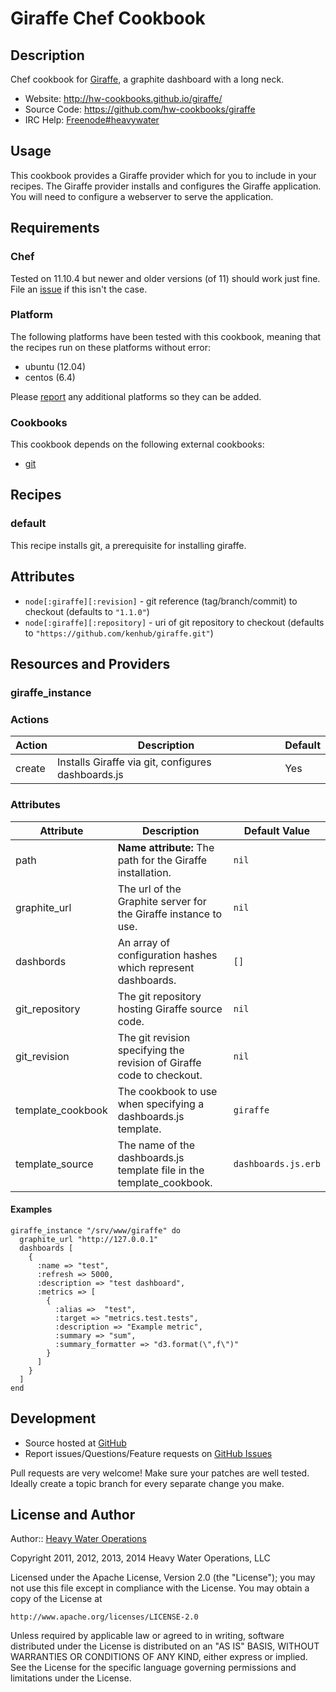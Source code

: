 # <a name="title"></a> Giraffe Chef Cookbook

## <a name="description"></a> Description

Chef cookbook for [Giraffe][giraffe], a graphite dashboard with a long neck.

* Website: http://hw-cookbooks.github.io/giraffe/
* Source Code: https://github.com/hw-cookbooks/giraffe
* IRC Help: [Freenode#heavywater][irc_hw]

## <a name="usage"></a> Usage

This cookbook provides a Giraffe provider which for you to include in your recipes. The Giraffe provider installs and configures the Giraffe application. You will need to configure a webserver to serve the application.


## <a name="requirements"></a> Requirements

### <a name="requirements-chef"></a> Chef

Tested on 11.10.4 but newer and older versions (of 11) should work just fine.
File an [issue][issues] if this isn't the case.

### <a name="requirements-platform"></a> Platform

The following platforms have been tested with this cookbook, meaning that the
recipes run on these platforms without error:

* ubuntu (12.04)
* centos (6.4)

Please [report][issues] any additional platforms so they can be added.

### <a name="requirements-cookbooks"></a> Cookbooks

This cookbook depends on the following external cookbooks:

* [git][cb_git]

## <a name="recipes"></a> Recipes

### <a name="recipes-default"></a> default

This recipe installs git, a prerequisite for installing giraffe.

## <a name="attributes"></a> Attributes

* `node[:giraffe][:revision]` - git reference (tag/branch/commit) to checkout (defaults to `"1.1.0"`)
* `node[:giraffe][:repository]` - uri of git repository to checkout (defaults to `"https://github.com/kenhub/giraffe.git"`)

## <a name="lwrps"></a> Resources and Providers

### <a name="giraffe_instance"></a> giraffe\_instance

### <a name="lwrps-giraffe_instance-actions"></a> Actions

| Action | Description               | Default |
|--------|---------------------------|---------|
| create | Installs Giraffe via git, configures dashboards.js | Yes     |

### <a name="lwrps-giraffe_instance-vault-attributes"></a> Attributes

| Attribute | Description               | Default Value |
|-------------------|-----------------------------------------------------------------------|---------------------|
| path              | **Name attribute:** The path for the Giraffe installation.            | `nil`               |
| graphite_url      | The url of the Graphite server for the Giraffe instance to use.       | `nil`               |
| dashbords         | An array of configuration hashes which represent dashboards.          | `[]`                |
| git_repository    | The git repository hosting Giraffe source code.                       | `nil`               |
| git_revision      | The git revision specifying the revision of Giraffe code to checkout. | `nil`               |
| template_cookbook | The cookbook to use when specifying a dashboards.js template.         | `giraffe`           |
| template_source   | The name of the dashboards.js template file in the template_cookbook. | `dashboards.js.erb` |

#### <a name="giraffe_instance-examples"></a> Examples

    giraffe_instance "/srv/www/giraffe" do
      graphite_url "http://127.0.0.1"
      dashboards [
        {
          :name => "test",
          :refresh => 5000,
          :description => "test dashboard",
          :metrics => [
            {
              :alias =>  "test",
              :target => "metrics.test.tests",
              :description => "Example metric",
              :summary => "sum",
              :summary_formatter => "d3.format(\",f\")"
            }
          ]
        }
      ]
    end

## <a name="development"></a> Development

* Source hosted at [GitHub][repo]
* Report issues/Questions/Feature requests on [GitHub Issues][issues]

Pull requests are very welcome! Make sure your patches are well tested.
Ideally create a topic branch for every separate change you make.

## <a name="license"></a> License and Author

Author:: [Heavy Water Operations][hw]

Copyright 2011, 2012, 2013, 2014 Heavy Water Operations, LLC

Licensed under the Apache License, Version 2.0 (the "License");
you may not use this file except in compliance with the License.
You may obtain a copy of the License at

    http://www.apache.org/licenses/LICENSE-2.0

Unless required by applicable law or agreed to in writing, software
distributed under the License is distributed on an "AS IS" BASIS,
WITHOUT WARRANTIES OR CONDITIONS OF ANY KIND, either express or implied.
See the License for the specific language governing permissions and
limitations under the License.

[cb_git]:       http://community.opscode.com/cookbooks/git
[irc_hw]:       http://webchat.freenode.net/?channels=heavywater
[giraffe]:      https://github.com/kenhub/giraffe

[hw]:           http://hw-ops.com
[repo]:         https://github.com/hw-cookbooks/giraffe
[issues]:       https://github.com/hw-cookbooks/giraffe/issues